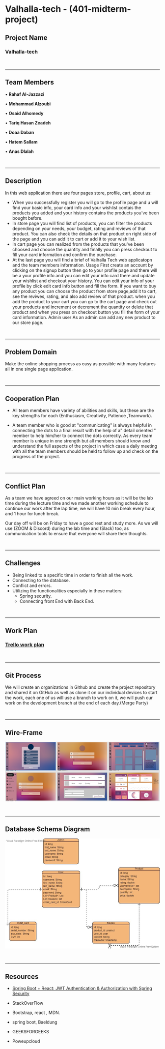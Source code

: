 # **Valhalla-tech - (401-midterm-project)**
## Project Name
### Valhalla-tech 
&nbsp;
<hr>

## Team Members
• **Rahaf Al-Jazzazi**

• **Mohammad Alzoubi**

• **Osaid Alhomedy**

• **Tariq Hasan Zeadeh**

• **Doaa Daban**

• **Hatem Sallam**

• **Anas Dlalah**

&nbsp;
<hr>

## Description
In this web application there are four pages store, profile, cart, about us:
- When you successfully register you will go to the profile page and u will find your basic info, your card info and your wishlist contais the products you added and your history contains the products you've been bought before.
- In store page you will find list of products, you can filter the products depending on your needs, your budget, rating and reviews of that product.
 You can also check the details on that product on right side of the page and you can add it to cart or add it to your wish list.
- In cart page you can realized from the products that you've been choosed and choose the quantity and finally you can press checkout to fill your card information and confirm the purchase.
- At the last page you will find a brief of Valhalla Tech web applicatopn and the team members information.
Usage
First create an account by clicking on the signup button
then go to your profile page and there will be a your profile info and you can edit your info card there and update your wishlist and checkout your history.
You can edit your info of your profile by click edit card info button and fill the form.
If you want to buy any product you can choose the product from store page,add it to cart, see the reviwes, rating, and also add review of that product.
when you add the product to your cart you can go to the cart page and check out your products and increment or decrement the quantity or delete that product and when you press on checkout button you fill the form of your card information.
Admin user
As an admin can add any new product to our store page.

&nbsp;
<hr>

## Problem Domain
Make the online shopping process as easy as possible with many features all in one single page application. 

&nbsp;
<hr>

## Cooperation Plan
- All team members have variety of abilities and skills, but these are the key strengths for each (Enthusiasm, Creativity, Patience ,Teamwork).

- A team member who is good at "communicating" is always helpful in connecting the dots to a final result with the help of a" detail oriented " member to help him/her to connect the dots correctly. As every team member is unique in one strength but all members should know and understand the full aspects of the project in which case a daily meeting with all the team members should be held to follow up and check on the progress of the project.

&nbsp;
<hr>

## Conflict Plan
As a team we have agreed on our main working hours as it will be the lab time during the lecture time and we made another working schedule to continue our work after the lap time, we will have 10 min break every hour, and 1 hour for lunch break.

Our day off will be on Friday to have a good rest and study more. As we will use (ZOOM & Discord) during the lab time and (Slack) too, as communication tools to ensure that everyone will share their thoughts.

&nbsp;
<hr>

## Challenges
- Being linked to a specific time in order to finish all the work.
- Connecting to the database.
- Conflict and errors.
- Utilizing the functionalities especially in these matters:
    - Spring security.
    - Connecting front End with Back End.

&nbsp;
<hr>

## Work Plan
### [Trello work plan](https://trello.com/b/Gnls837b/401-mid-project-management)
&nbsp;
<hr>

## Git Process
We will create an organizations in Github and create the project repository and shared it on GitHub as well as clone it on our individual devices to start the work, each one of us will use a branch to work on it, we will push our work on the development branch at the end of each day.(Merge Party)

&nbsp;
<hr>

## Wire-Frame 
![wireframe](wirefram.PNG)


&nbsp;
<hr>

## Database Schema Diagram

![database](database.vpd.jpg)

&nbsp;
<hr>

## Resources 

- [Spring Boot + React: JWT Authentication & Authorization with Spring Security](https://www.youtube.com/watch?v=CsgtYvlR7xk&t=1s)

- StackOverFlow
- Bootstrap, react , MDN.
- spring boot, Baeldung
- GEEKSFORGEEKS
- Poweupcloud

